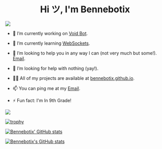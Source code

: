 <h1 align="center">Hi ツ, I'm Bennebotix</h1>
<img src="https://readme-typing-svg.herokuapp.com?vCenter=true&lines=Hey+I'm+Bennebotix!;I+Like+To+Code!+:)">

- 🔭 I’m currently working on [Void Bot](http://github.com/Bennebotix/Void-Bot).

- 🌱 I’m currently learning [WebSockets](https://web.dev/learn/pwa).

- 👯 I’m looking to help you in any way I can (not very much but some!). [Email](mailto:bennebotix@gmail.com).

- 🤝 I’m looking for help with nothing (yay!).

- 👨‍💻 All of my projects are available at [bennebotix.github.io](https://bennebotix.github.io/).

- 📫 You can ping me at my [Email](mailto:bennebotix@gmail.com).

- ⚡ Fun fact: I'm In 9th Grade!

![](https://komarev.com/ghpvc/?username=bennebotix)

[![trophy](https://github-profile-trophy.vercel.app/?username=bennebotix)](https://github.com/ryo-ma/github-profile-trophy)


[![Bennebotix' GitHub stats](https://github-readme-stats.vercel.app/api/top-langs?username=bennebotix&show_icons=true&theme=radical&layout=compact)](https://github.com/anuraghazra/github-readme-stats)

[![Bennebotix's GitHub stats](https://github-readme-stats.vercel.app/api?username=bennebotix&show_icons=true&theme=radical)](https://github.com/anuraghazra/github-readme-stats)
